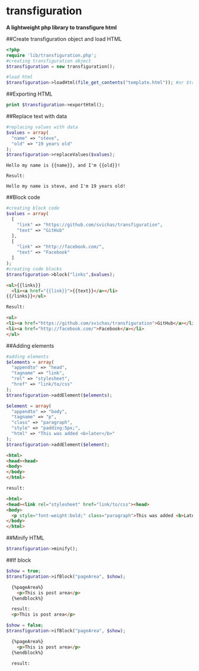 # transfiguration
**A lightweight php library to transfigure html**

##Create transfiguration object and load HTML

```php
<?php
require 'lib/transfiguration.php';
#creating transfiguration object
$transfiguration = new transfiguration();

#load html
$transfiguration->loadHtml(file_get_contents("template.html")); #or $transfiguration = new transfiguration(file_get_contents("template.html"));
```

##Exporting HTML

```php
print $transfiguration->exportHtml();
```

##Replace text with data

```php
#replacing values with data
$values = array(
  "name" => "steve",
  "old" => "19 years old"
);
$transfiguration->replaceValues($values);
```

```
Hello my name is {{name}}, and I'm {{old}}!

Result:

Hello my name is steve, and I'm 19 years old!
```


##Block code

```php
#creating block code
$values = array(
  [
    "link" => "https://github.com/svichas/transfiguration",
    "text" => "GitHub"
  ],
  [
    "link" => "http://facebook.com/",
    "text" => "Facebook"
  ]
);
#creating code blocks
$transfiguration->block("links",$values);
```

```html
<ul>{{links}}
  <li><a href="{{link}}">{{text}}</a></li>
{{/links}}</ul>

Result:

<ul>
<li><a href="https://github.com/svichas/transfiguration">GitHub</a></li>
<li><a href="http://facebook.com/">Facebook</a></li>
</ul>
```

##Adding elements

```php
#adding elements
$elements = array(
  "appendto" => "head",
  "tagname" => "link",
  "rel" => "stylesheet",
  "href" => "link/to/css"
);
$transfiguration->addElement($elements);

$element = array(
  "appendto" => "body",
  "tagname" => "p",
  "class" => "paragraph",
  "style" => "padding:5px;",
  "html" => "This was added <b>later</b>"
);
$transfiguration->addElement($element);
```

```html
<html>
<head><head>
<body>
</body>
</html>

result:

<html>
<head><link rel="stylesheet" href="link/to/css"><head>
<body>
  <p style="font-weight:bold;" class="paragraph">This was added <b>Later</b></p>
</body>
</html>
```

##Minify HTML

```php
$transfiguration->minify();
```

##If block

```php
$show = true;
$transfiguration->ifBlock("pageArea", $show);
```
```html
  {%pageArea%}
    <p>This is post area</p>
  {%endblock%}

  result:
  <p>This is post area</p>
```
```php
$show = false;
$transfiguration->ifBlock("pageArea", $show);
```
```html
  {%pageArea%}
    <p>This is post area</p>
  {%endblock%}

  result:

```
